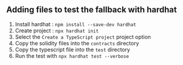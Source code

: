## Adding files to test the fallback with hardhat
1. Install hardhat : `npm install --save-dev hardhat`
2. Create project : `npx hardhat init`
3. Select the `Create a TypeScript project` project option
4. Copy the solidity files into the `contracts` directory
5. Copy the typescript file into the `test` directory
6. Run the test with `npx hardhat test --verbose`
